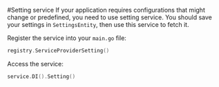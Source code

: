 #Setting service
If your application requires configurations that might change or predefined, you need to use setting service. You should save your settings in `SettingsEntity`, then use this service to fetch it.


Register the service into your `main.go` file:
```go 
registry.ServiceProviderSetting()
```

Access the service:
```go
service.DI().Setting()
```